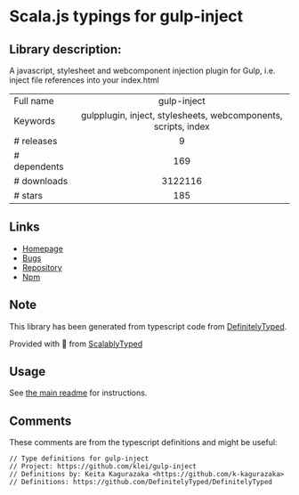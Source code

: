 
# Scala.js typings for gulp-inject


## Library description:
A javascript, stylesheet and webcomponent injection plugin for Gulp, i.e. inject file references into your index.html

|                    |                 |
| ------------------ | :-------------: |
| Full name          | gulp-inject |
| Keywords           | gulpplugin, inject, stylesheets, webcomponents, scripts, index |
| # releases         | 9 |
| # dependents       | 169 |
| # downloads        | 3122116 |
| # stars            | 185 |

## Links
- [Homepage](https://github.com/klei/gulp-inject)
- [Bugs](https://github.com/klei/gulp-inject/issues)
- [Repository](https://github.com/klei/gulp-inject)
- [Npm](https://www.npmjs.com/package/gulp-inject)
    


## Note
This library has been generated from typescript code from [DefinitelyTyped](https://definitelytyped.org).

Provided with :purple_heart: from [ScalablyTyped](https://github.com/oyvindberg/ScalablyTyped)

## Usage
See [the main readme](../../readme.md) for instructions.

## Comments

These comments are from the typescript definitions and might be useful:
```
// Type definitions for gulp-inject
// Project: https://github.com/klei/gulp-inject
// Definitions by: Keita Kagurazaka <https://github.com/k-kagurazaka>
// Definitions: https://github.com/DefinitelyTyped/DefinitelyTyped

```

